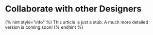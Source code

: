 # Collaborate with other Designers

{% hint style="info" %}
This article is just a stub. A much more detailed version is coming soon!
{% endhint %}



